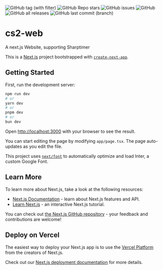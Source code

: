 ![GitHub tag (with filter)](https://img.shields.io/github/v/tag/jke-cs/cs2-web?style=for-the-badge&label=Version)
![GitHub Repo stars](https://img.shields.io/github/stars/jke-cs/cs2-webstyle=for-the-badge)
![GitHub issues](https://img.shields.io/github/issues/jke-cs/cs2-web?style=for-the-badge)
![GitHub](https://img.shields.io/github/license/jke-cs/cs2-web?style=for-the-badge)
![GitHub all releases](https://img.shields.io/github/downloads/jke-cs/cs2-web/total?style=for-the-badge)
![GitHub last commit (branch)](https://img.shields.io/github/last-commit/jke-cs/cs2-web/main?style=for-the-badge)

# cs2-web


A next.js Website, supporting Sharptimer

This is a [Next.js](https://nextjs.org/) project bootstrapped with [`create-next-app`](https://github.com/vercel/next.js/tree/canary/packages/create-next-app).

## Getting Started

First, run the development server:

```bash
npm run dev
# or
yarn dev
# or
pnpm dev
# or
bun dev
```

Open [http://localhost:3000](http://localhost:3000) with your browser to see the result.

You can start editing the page by modifying `app/page.tsx`. The page auto-updates as you edit the file.

This project uses [`next/font`](https://nextjs.org/docs/basic-features/font-optimization) to automatically optimize and load Inter, a custom Google Font.

## Learn More

To learn more about Next.js, take a look at the following resources:

- [Next.js Documentation](https://nextjs.org/docs) - learn about Next.js features and API.
- [Learn Next.js](https://nextjs.org/learn) - an interactive Next.js tutorial.

You can check out [the Next.js GitHub repository](https://github.com/vercel/next.js/) - your feedback and contributions are welcome!

## Deploy on Vercel

The easiest way to deploy your Next.js app is to use the [Vercel Platform](https://vercel.com/new?utm_medium=default-template&filter=next.js&utm_source=create-next-app&utm_campaign=create-next-app-readme) from the creators of Next.js.

Check out our [Next.js deployment documentation](https://nextjs.org/docs/deployment) for more details.
